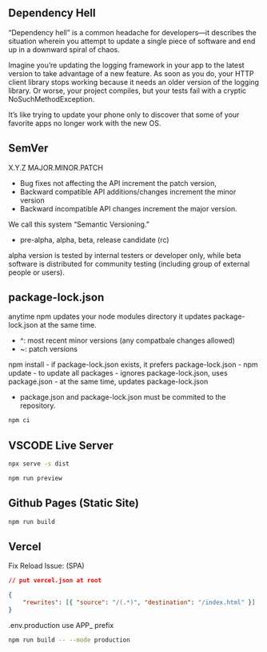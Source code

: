 
## Dependency Hell

“Dependency hell” is a common headache for developers—it describes the situation wherein you attempt to update a single piece of software and end up in a downward spiral of chaos.

Imagine you’re updating the logging framework in your app to the latest version to take advantage of a new feature. As soon as you do, your HTTP client library stops working because it needs an older version of the logging library. Or worse, your project compiles, but your tests fail with a cryptic NoSuchMethodException.

It’s like trying to update your phone only to discover that some of your favorite apps no longer work with the new OS. 

## SemVer

X.Y.Z
MAJOR.MINOR.PATCH

- Bug fixes not affecting the API increment the patch version, 
- Backward compatible API additions/changes increment the minor version
- Backward incompatible API changes increment the major version.

We call this system “Semantic Versioning.”

- pre-alpha, alpha, beta, release candidate (rc)

alpha version is tested by internal testers or developer only, while beta software is distributed for community testing (including group of external people or users).

## package-lock.json

anytime npm updates your node modules directory it updates package-lock.json at the same time.

- ^: most recent minor versions (any compatbale changes allowed)
- ~: patch versions

npm install
	- if package-lock.json exists, it prefers package-lock.json
	-
npm update 
	- to update all packages
	- ignores package-lock.json, uses package.json
	- at the same time, updates package-lock.json


* package.json and package-lock.json must be commited to the repository.

```bash
npm ci
```


## VSCODE Live Server

```bash
npx serve -s dist
```

```bash
npm run preview
```

## Github Pages (Static Site)

```bash
npm run build
```

## Vercel

Fix Reload Issue:
(SPA)
```json
// put vercel.json at root

{
	"rewrites": [{ "source": "/(.*)", "destination": "/index.html" }]
}
```

.env.production
use APP_ prefix

```bash
npm run build -- --mode production
```